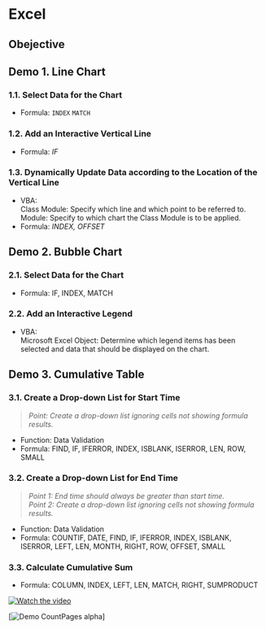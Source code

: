 # Excel
## Obejective

## Demo 1. Line Chart
### 1.1. Select Data for the Chart
- Formula: ```INDEX``` ```MATCH```
### 1.2. Add an Interactive Vertical Line
- Formula: *IF*
### 1.3. Dynamically Update Data according to the Location of the Vertical Line
- VBA:   
  Class Module: Specify which line and which point to be referred to.  
  Module: Specify to which chart the Class Module is to be applied.  
- Formula: *INDEX, OFFSET*  
 
## Demo 2. Bubble Chart
### 2.1. Select Data for the Chart
- Formula: IF, INDEX, MATCH
### 2.2. Add an Interactive Legend
- VBA:   
  Microsoft Excel Object: Determine which legend items has been selected and data that should be displayed on the chart.  

## Demo 3. Cumulative Table
### 3.1. Create a Drop-down List for Start Time
> *Point: Create a drop-down list ignoring cells not showing formula results.*    
- Function: Data Validation
- Formula: FIND, IF, IFERROR, INDEX, ISBLANK, ISERROR, LEN, ROW, SMALL
### 3.2. Create a Drop-down List for End Time
> *Point 1: End time should always be greater than start time.*  
> *Point 2: Create a drop-down list ignoring cells not showing formula results.*    
- Function: Data Validation
- Formula: COUNTIF, DATE, FIND, IF, IFERROR, INDEX, ISBLANK, ISERROR, LEFT, LEN, MONTH, RIGHT, ROW, OFFSET, SMALL
### 3.3. Calculate Cumulative Sum
- Formula: COLUMN, INDEX, LEFT, LEN, MATCH, RIGHT, SUMPRODUCT

[![Watch the video](https://img.youtube.com/vi/Youtubeid/hqdefault.jpg)](https://youtu.be/Youtubeid)

[![Demo CountPages alpha](https://j.gifs.com/Youtubeid)]
